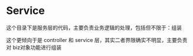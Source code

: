 # Service

这个目录下是服务层的代码，主要负责业务逻辑的处理，包括但不限于：组装

这个更倾向于是 controller 和 service 层，其实二者界限确实不明显，主要负责对 biz对象功能进行组装